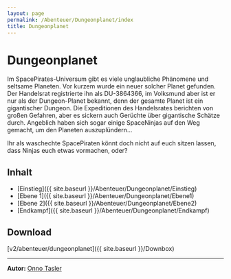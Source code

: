 ```yaml
---
layout: page
permalink: /Abenteuer/Dungeonplanet/index
title: Dungeonplanet
---
```


# Dungeonplanet

Im SpacePirates-Universum gibt es viele unglaubliche Phänomene und seltsame Planeten. Vor kurzem wurde ein neuer solcher Planet gefunden. Der Handelsrat registrierte ihn als DU-3864366, im Volksmund aber ist er nur als der Dungeon-Planet bekannt, denn der gesamte Planet ist ein gigantischer Dungeon. Die Expeditionen des Handelsrates berichten von großen Gefahren, aber es sickern auch Gerüchte über gigantische Schätze durch. Angeblich haben sich sogar einige SpaceNinjas auf den Weg gemacht, um den Planeten auszuplündern&hellip;

Ihr als waschechte SpacePiraten könnt doch nicht auf euch sitzen lassen, dass Ninjas euch etwas vormachen, oder?

## Inhalt

- [Einstieg]({{ site.baseurl }}/Abenteuer/Dungeonplanet/Einstieg)
- [Ebene 1]({{ site.baseurl }}/Abenteuer/Dungeonplanet/Ebene1)
- [Ebene 2]({{ site.baseurl }}/Abenteuer/Dungeonplanet/Ebene2)
- [Endkampf]({{ site.baseurl }}/Abenteuer/Dungeonplanet/Endkampf)

## Download

[v2/abenteuer/dungeonplanet]({{ site.baseurl }}/Downbox)

***
**Autor:** [Onno Tasler](https://belchion.rsp-blogs.de/)

